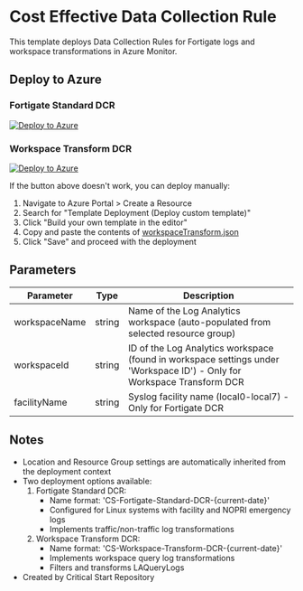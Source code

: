 # Cost Effective Data Collection Rule

This template deploys Data Collection Rules for Fortigate logs and workspace transformations in Azure Monitor.

## Deploy to Azure

### Fortigate Standard DCR
[![Deploy to Azure](https://aka.ms/deploytoazurebutton)](https://portal.azure.com/#create/Microsoft.Template/uri/https%3A%2F%2Fraw.githubusercontent.com%2FAdvancedThreatAnalytics%2FCost-Effective-Data-Collection-Rules%2Frefs%2Fheads%2Fmain%2Fazuredeploy.json)

### Workspace Transform DCR
[![Deploy to Azure](https://aka.ms/deploytoazurebutton)](https://portal.azure.com/#create/Microsoft.Template/uri/https%3A%2F%2Fraw.githubusercontent.com%2FAdvancedThreatAnalytics%2FCost-Effective-Data-Collection-Rules%2Frefs%2Fheads%2Fmain%2FworkspaceTransform.json)

If the button above doesn't work, you can deploy manually:
1. Navigate to Azure Portal > Create a Resource
2. Search for "Template Deployment (Deploy custom template)"
3. Click "Build your own template in the editor"
4. Copy and paste the contents of [workspaceTransform.json](https://raw.githubusercontent.com/AdvancedThreatAnalytics/Cost-Effective-Data-Collection-Rules/refs/heads/main/workspaceTransform.json)
5. Click "Save" and proceed with the deployment

## Parameters

| Parameter | Type | Description |
|-----------|------|-------------|
| workspaceName | string | Name of the Log Analytics workspace (auto-populated from selected resource group) |
| workspaceId | string | ID of the Log Analytics workspace (found in workspace settings under 'Workspace ID') - Only for Workspace Transform DCR |
| facilityName | string | Syslog facility name (local0-local7) - Only for Fortigate DCR |

## Notes

- Location and Resource Group settings are automatically inherited from the deployment context
- Two deployment options available:
  1. Fortigate Standard DCR:
     - Name format: 'CS-Fortigate-Standard-DCR-{current-date}'
     - Configured for Linux systems with facility and NOPRI emergency logs
     - Implements traffic/non-traffic log transformations
  2. Workspace Transform DCR:
     - Name format: 'CS-Workspace-Transform-DCR-{current-date}'
     - Implements workspace query log transformations
     - Filters and transforms LAQueryLogs
- Created by Critical Start Repository
